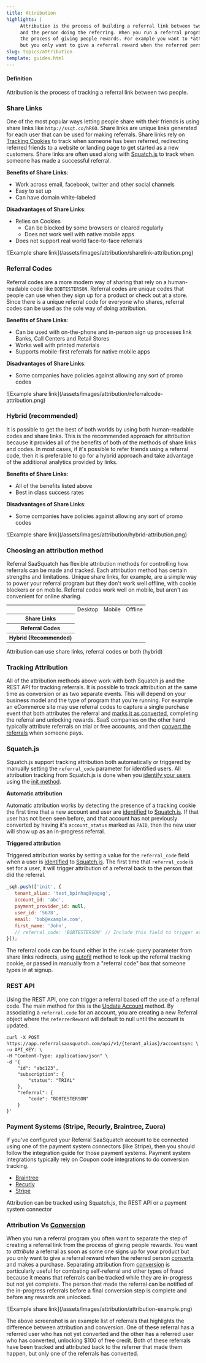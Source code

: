 ```yaml
---
title: Attribution
highlights: |
     Attribution is the process of building a referral link between two people; the person that was referred 
     and the person doing the referring. When you run a referral program you often want to separate the linking of referrals from
     the process of giving people rewards. For example you want to *attribute* a referral as soon as some one signs in to your website,
     but you only want to give a referral reward when the referred person [converts](/topics/conversion) and pays their first bill.
slug: topics/attribution
template: guides.html
---
```



<div class="bs-callout bs-callout-default">
  <h4>Definition</h4>
  Attribution is the process of tracking a referral link between two people.
</div>


### Share Links

One of the most popular ways letting people share with their friends is using share links like `http://ssqt.co/hR6O`. Share links are unique links generated for each user that can be used for making referrals.
Share links rely on [Tracking Cookies](/topics/tracking-cookies) to track when someone has been referred, redirecting referred friends to a website or landing page to get started as a new customers. Share links are
often used along with [Squatch.js](/squatchjs) to track when someone has made a successful referral.

**Benefits of Share Links**:

 - Work across email, facebook, twitter and other social channels
 - Easy to set up
 - Can have domain white-labeled

**Disadvantages of Share Links**:
 
 - Relies on Cookies
   - Can be blocked by some browsers or cleared regularly
   - Does not work well with native mobile apps
 - Does not support real world face-to-face referrals

<div class="text-center">![Example share link](/assets/images/attribution/sharelink-attribution.png)</div>


### Referral Codes

Referral codes are a more modern way of sharing that rely on a human-readable code like `BOBTESTERSON`. Referral codes are unique codes that people can use when they sign up for a product
or check out at a store. Since there is a unique referral code for everyone who shares, referral codes can be used as the sole way of doing attribution. 

<b>Benefits of Share Links</b>:

 - Can be used with on-the-phone and in-person sign up processes link Banks, Call Centers and Retail Stores
 - Works well with printed materials
 - Supports mobile-first referrals for native mobile apps

<b>Disadvantages of Share Links</b>:
 
 - Some companies have policies against allowing any sort of promo codes

<div class="text-center">![Example share link](/assets/images/attribution/referralcode-attribution.png)</div>


### Hybrid (recommended)

It is possible to get the best of both worlds by using both human-readable codes and share links. This is the recommended approach for attribution because it provides all of the benefits
of both of the methods of share links and codes. In most cases, if it's possible to refer friends using a referral code, then it is preferable to go for a hybrid approach and take
advantage of the additional analytics provided by links.

<b>Benefits of Share Links</b>:

 - All of the benefits listed above
 - Best in class success rates

<b>Disadvantages of Share Links</b>:
 
 - Some companies have policies against allowing any sort of promo codes

<div class="text-center">![Example share link](/assets/images/attribution/hybrid-attribution.png)</div>


### Choosing an attribution method

Referral SaaSquatch has flexible attribution methods for controlling how referrals can be made and tracked. Each attribution method has certain strengths and limitations. Unique share links, for example, are a simple way to power your referral program but they don't work well offline, with cookie blockers or on mobile. Referral codes work well on mobile, but aren't as 
convenient for online sharing.

<table class="table">
<tr>
    <td></td>
    <td>Desktop</td>
    <td>Mobile</td>
    <td>Offline</td>
<tr>
<tr>
    <th>Share Links</th>
    <td><i class="fa fa-check-circle fa-3x"></i></td>
    <td><i class="fa fa-check-circle fa-3x" style="color: #CCC"></i></td>
    <td></td>
</tr>
<tr>
    <th>Referral Codes</th>
    <td><i class="fa fa-check-circle fa-3x" style="color: #CCC"></i></td>
    <td><i class="fa fa-check-circle fa-3x"></i></td>
    <td><i class="fa fa-check-circle fa-3x"></i></td>
</tr>
<tr>
    <th>Hybrid (Recommended)</th>
    <td><i class="fa fa-check-circle fa-3x"></i></td>
    <td><i class="fa fa-check-circle fa-3x"></i></td>
    <td><i class="fa fa-check-circle fa-3x"></i></td>
</tr>
</table>



<div class="bs-callout bs-callout-default">
  Attribution can use share links, referral codes or both (hybrid)
</div>


### Tracking Attribution

All of the attribution methods above work with both Squatch.js and the REST API for tracking referrals. It is possible to track attribution at the same time as conversion or as
two separate events. This will depend on your business model and the type of program that you're running. For example an eCommerce site may use referral codes to capture a single
purchase event that both attributes the referral and [marks it as converted](/topics/conversion), completing the referral and unlocking rewards. SaaS companies on the other hand typically attribute referrals on trial or free accounts, and then [convert the referrals](/topics/conversion) when someone pays.


### Squatch.js

Squatch.js support tracking attribution both automatically or triggered by manually setting the `referral_code` parameter for identified users. All attribution tracking from Squatch.js is done when you [identify your users](/topics/identification) using the [init method](/squatchjs/#init).


**Automatic attribution**

Automatic attribution works by detecting the presence of a tracking cookie the first time that a new account and user are [identified](/topics/identification) to [Squatch.js](/squatchjs/#init).
If that user has not been seen before, and that account has not previously converted by having it's `account_status` marked as `PAID`, then the new user will show up as an in-progress referral.


**Triggered attribution**

Triggered attribution works by setting a value for the `referral_code` field when a user is [identified](/topics/identification) to [Squatch.js](/squatchjs/#init). The first time that `referral_code` is set for a user, it will trigger attribution of a referral back to the person that did the referral.

```js
_sqh.push(['init', {
   tenant_alias: 'test_bpinhag9yagag',
   account_id: 'abc',
   payment_provider_id: null,
   user_id: '5678',
   email: 'bob@example.com',
   first_name: 'John',
   // referral_code: 'BOBTESTERSON' // Include this field to trigger attribution. Ommit this field to let automatic attribution detect tracking cookies
}]);
```

The referral code can be found either in the `rsCode` query parameter from share links redirects, using [autofil](/squatchjs/#autofill) method to look up the referral tracking cookie, or passed in manually from a "referral code" box that someone types in at signup.


### REST API
 
Using the REST API, one can trigger a referral based off the use of a referral code. The main method for this is the [Update Account](/api/methods/#account_sync) method. By associating
a `referral.code` for an account, you are creating a new Referral object where the `referrerReward` will default to null until the account is updated.

```curl
curl -X POST https://app.referralsaasquatch.com/api/v1/{tenant_alias}/accountsync \
-u API_KEY: \
-H "Content-Type: application/json" \
-d '{
    "id": "abc123",
    "subscription": {
        "status": "TRIAL"
    },
    "referral": {
        "code": "BOBTESTERSON"
    }
}'
```


### Payment Systems (Stripe, Recurly, Braintree, Zuora)

If you've configured your Referral SaaSquatch account to be connected using one of the payment system connectors (like Stripe), then you should follow the integration guide for 
those payment systems. Payment system integrations typically rely on Coupon code integrations to do conversion tracking.

 - [Braintree](/braintree)
 - [Recurly](/recurly)
 - [Stripe](/stripe)


<div class="bs-callout bs-callout-default">
  Attribution can be tracked using Squatch.js, the REST API or a payment system connector
</div>


### Attribution Vs [Conversion](/topics/conversion)

When you run a referral program you often want to separate the step of creating a referral link from the process of giving people rewards. 
You want to *attribute* a referral as soon as some one signs up for your product
but you only want to give a referral reward when the referred person [converts](/topics/conversion) and makes a purchase. 
Separating attribution from [conversion](/topics/conversion) is particularly useful for combating self-referral and 
other types of fraud because it means that referrals can be tracked while they are in-progress but not yet complete. The person that made the referral can be notified of the in-progress referrals before a final conversion step is complete and before any rewards are unlocked.

<div class="text-center">![Example share link](/assets/images/attribution/attribution-example.png)</div>

The above screenshot is an example list of referrals that highlights the difference between attribution and conversion. One of these referral has a referred user who has not yet converted and the other has a referred user who has converted, unlocking $100 of free credit. Both of these referrals have been tracked and attributed back to the referrer that made them happen, but only one of the referrals has converted.
